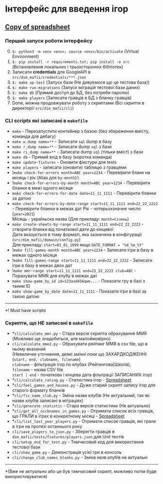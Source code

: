 # Інтерфейс для введення ігор

## [Copy of spreadsheet](https://docs.google.com/spreadsheets/d/1iTQACTebR7fkn-oU2yrhnAlxbaSi3vgdwhX4CSWZStA/edit?usp=sharing)

### Перший запуск роботи інтерфейсу
0. `$: python3 -m venv <env>; source <env>/bin/activate` (Virtual Environment)
1. `$: pip install -r requirements.txt; pip install -e src` (Встановлення локальних і трьохсторонніх бібліотек)
2. Записати **credentials** для GoogleAPI в `src/dim_mafii/credentials/***.json`
3. `$: make up-test` (Запуск бази (Не дивуємося що це тестова база))
4. `$: make run-migrations` (Запуск міграцій тестової бази даних)
5. `$: make db` (Прямий доступ до БД, без потреби паролю)
6. `$: make players` (Записати гравців в БД з бланку гравців)
7. Done, можна продовжувати роботу з скриптами (Всі скрипти в директорії `src/dim_mafii/cli`)

### CLI scripts які записані в `makefile`
- `make` - Перезапустити контейнер з базою (без збереження вмісту, команда для дебагу)
- `make w_dump name=**` - Записати `sql` dump в базу
- `make r_dump name=**` - Записати dump `sql` з бази
- `make ri_dump name=**` - Записати dump `sql` (тільки вміст) з бази
- `make db` - Прямий вхід в базу (коротка команда)
- `make update-fixtures` - Оновити фікстури для tests
- `make players` - записати (оновити) таблицю з гравцями
- !`make check-for-errors month=ABC year=1234` - Перевірити бланк на місяць і рік (Alias для `by-month`):\
- !`make check-for-errors-by-month month=ABC year=1234` - Перевірити бланки в межі одного місяця
- `make check-for-errors-for-date date=11_11_1111` - Перевірити бланки за датою
- `make check-for-errors-by-date-range start=11_11_1111 end=22_22_2222` - Перевірити бланки в межах дат
Рік - чотирьохзначне число (`year=2021`)\
Місяць - україньска назва (Для прикладу: `month=Січень`)
- `make create-sheets-by-range start=11_11_1111 end=22_22_2222` - створити бланки від початкової дати до кінцевої\
Дата вказується в тому форматі, яка зазначена в конфігурації (`src/dim_mafii/domain/config.py`)\
Для прикладу: `start=01_01_1999` якщо `DATE_FORMAT = "%d_%m_%Y"`
- !`make fill-games-month month=ABC year=1234` - Записати ігри в базу в межах одного місяця
- !`make fill-games-range start=11_11_1111 end=22_22_2222` - Записати ігри в базу в межах двох дат  
- !`make mmr-range start=11_11_1111 end=22_22_2222 club=ABC` - Порахувати MMR для клубу в межах дат
- `make show-game_by_id id=123asd456qwe...` - Показати гру в базі з таким ID
- `make show-game_by_date date=11_11_1111` - Показати ігри в базі за такою датою
---
*! Must have scripts

### Скрипти, що НЕ записані в `makefile`
- *`cli/calculate_mmr.py` - Стара версія скрипта обрахування MMR (Можливо ще знадобиться, але малоймовірно)
- `cli/calculate_mme2.py` - Обрахувати рейтинг MMR в csv file, що в ньому вказаний\
(Невеличке уточнення, деякі змінні поки що ЗАХАРДКОДЖЕННІ (`start, end, clubname, filename`)\
`clubname` - фільтрація ігор по клубах (Рейтингова|Школа), \
`filename` - назва CSV file\
`start | end` - початкова і кінцева дата фільтрації ЗАПИСАНИХ ігор)
- *`cli/calculate_rating.py` - Статистика ігор - [Spreadsheet](https://docs.google.com/spreadsheets/d/1UKx8qht_Q-oCpfQQ-CZhAYO4m4bRRZgHruoDIe6eaP8/edit?usp=sharing)
- *`cli/feel_games_and_houses.py` - Дуже старий скрипт запису ігор для старого формату бланків
- *`cli/fix_name_club.py` - Зміна назви клубів (Не актуальний, так як назви клубів записані в міграціях)
- *`cli/generate_statistic` - Стара версія статистики (Не актуально)
- *`cli/get_all_nicknames_in_games.py` - Отримати список всіх гравців, що ГРАЛИ в іграх в конкретному місяці - [Spreadsheet](https://docs.google.com/spreadsheets/d/13RzC_2_SRfByHojjPCofzdZMf76oAuyoaSPvajr3fHM/edit?usp=sharing)
- *`cli/list_last_year_players.py` - Отримати список гравців, які грали в ігри на протязі останнього року
- `cli/save_players_to_json.py` - Зберегти гравців в `dim_mafii/tests/fixtures/players.json` для Unit тестів
- `cli/setup_end_for_test.py` - Тимчасовий код для використання тестової бази
- `cli/show_game.py` - Демонстрація усієї гри в консоль
- `cli/change_club_names_blanks.py` - Зміна назв клубів на актуальні
---

*(Вже не актуально або це був тимчасовий скрипт, можливо потім буде використовуватися)
